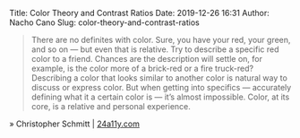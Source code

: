 Title: Color Theory and Contrast Ratios
Date: 2019-12-26 16:31
Author: Nacho Cano
Slug: color-theory-and-contrast-ratios

> There are no definites with color. Sure, you have your red, your green, and
> so on — but even that is relative. Try to describe a specific red color to a
> friend. Chances are the description will settle on, for example, is the color
> more of a brick-red or a fire truck-red?
> Describing a color that looks similar to another color is natural way to
> discuss or express color. But when getting into specifics — accurately
> defining what it a certain color is — it’s almost impossible. Color, at its
> core, is a relative and personal experience.

» Christopher Schmitt | [24a11y.com][]

  [24a11y.com]: https://www.24a11y.com/2019/color-theory-and-contrast-ratios/
    "Color Theory and Contrast Ratios"
